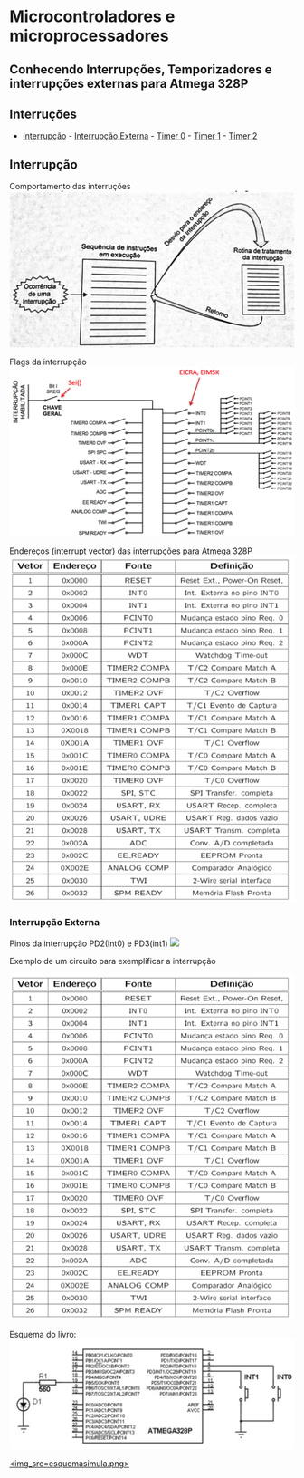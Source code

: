 # Microcontroladores e microprocessadores 

 
## Conhecendo Interrupções, Temporizadores e interrupções externas para Atmega 328P

## Interruções
- [Interrupção](#Interrupção)
        - [Interrupção Externa](#Interrupção-Externa)
        - [Timer 0](#Interrupção-Externa)
        - [Timer 1](#Interrupção-Externa)
        - [Timer 2](#Interrupção-Externa)



## Interrupção

Comportamento das interruções
<img src=imagens/comportamento_interrupcao.png>

Flags da interrupção
<img src=imagens/quadro_interrupcoes.png>

Endereços (interrupt vector) das interrupções para Atmega 328P
<img src=imagens/enderecoes_interrupcao.png>



### Interrupção Externa

Pinos da interrupção PD2(Int0) e PD3(int1)
<img src=imagens/pinos_interrupcao_int01.png.png>

Exemplo de um circuito para exemplificar a interrupção

<img src=imagens/enderecoes_interrupcao.png>

Esquema do livro:
<img src=imagens/int0_livro.png>

<a href=https://wokwi.com/projects/346138374477709906><img_src=esquemasimula.png></a>


